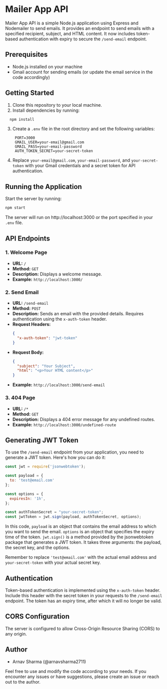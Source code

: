 # Mailer App API

Mailer App API is a simple Node.js application using Express and Nodemailer to send emails. It provides an endpoint to send emails with a specified recipient, subject, and HTML content. It now includes token-based authentication with expiry to secure the `/send-email` endpoint.

## Prerequisites

- Node.js installed on your machine
- Gmail account for sending emails (or update the email service in the code accordingly)

## Getting Started

1. Clone this repository to your local machine.
2. Install dependencies by running:
  ```bash
    npm install
  ```
3. Create a `.env` file in the root directory and set the following variables:
   ```env
    PORT=3000
    GMAIL_USER=your-email@gmail.com
    GMAIL_PASS=your-email-password
    AUTH_TOKEN_SECRET=your-secret-token
   ```
4. Replace `your-email@gmail.com`, `your-email-password`, and `your-secret-token` with your Gmail credentials and a secret token for API authentication.

## Running the Application
Start the server by running:
```bash
npm start
```
The server will run on http://localhost:3000 or the port specified in your `.env` file.

## API Endpoints

### 1. Welcome Page
- **URL:** `/`
- **Method:** `GET`
- **Description:** Displays a welcome message.
- **Example:** `http://localhost:3000/`

### 2. Send Email
- **URL:** `/send-email`
- **Method:** `POST`
- **Description:** Sends an email with the provided details. Requires authentication using the `x-auth-token` header.
- **Request Headers:**
  ```json
  {
    "x-auth-token": "jwt-token"
  }
  ```
- **Request Body:**
  ```json
  {
    "subject": "Your Subject",
    "html": "<p>Your HTML content</p>"
  }
  ```
- **Example:** `http://localhost:3000/send-email`

### 3. 404 Page
- **URL:** `/*`
- **Method:** `GET`
- **Description:** Displays a 404 error message for any undefined routes.
- **Example:** `http://localhost:3000/undefined-route`

## Generating JWT Token

To use the `/send-email` endpoint from your application, you need to generate a JWT token. Here's how you can do it:

```javascript
const jwt = require('jsonwebtoken');

const payload = {
  to: 'test@email.com'
};

const options = {
  expiresIn: '1h',
};

const authTokenSecret = "your-secret-token";
const jwtToken = jwt.sign(payload, authTokenSecret, options);
```
In this code, `payload` is an object that contains the email address to which you want to send the email. `options` is an object that specifies the expiry time of the token. `jwt.sign()` is a method provided by the jsonwebtoken package that generates a JWT token. It takes three arguments: the payload, the secret key, and the options.

Remember to replace `'test@email.com'` with the actual email address and `your-secret-token` with your actual secret key.

## Authentication
Token-based authentication is implemented using the `x-auth-token` header. Include this header with the secret token in your requests to the `/send-email` endpoint. The token has an expiry time, after which it will no longer be valid.

## CORS Configuration
The server is configured to allow Cross-Origin Resource Sharing (CORS) to any origin.

## Author
- Arnav Sharma (@arnavsharma2711)

Feel free to use and modify the code according to your needs. If you encounter any issues or have suggestions, please create an issue or reach out to the author.